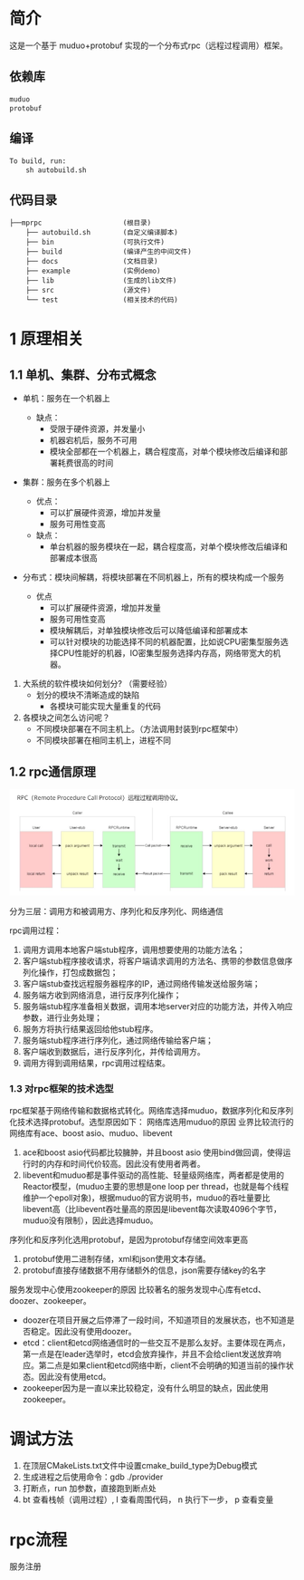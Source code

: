 # 简介

这是一个基于 muduo+protobuf 实现的一个分布式rpc（远程过程调用）框架。

## 依赖库
    muduo
    protobuf
## 编译
    To build, run:
        sh autobuild.sh
## 代码目录
    ├──mprpc                    (根目录)
        ├── autobuild.sh        (自定义编译脚本)
        ├── bin                 (可执行文件)
        ├── build               (编译产生的中间文件)
        ├── docs                (文档目录)
        ├── example             (实例demo)
        ├── lib                 (生成的lib文件)
        ├── src                 (源文件)
        └── test                (相关技术的代码)

# 1 原理相关

## 1.1 单机、集群、分布式概念

- 单机：服务在一个机器上
    -  缺点：
        - 受限于硬件资源，并发量小
        - 机器宕机后，服务不可用
        - 模块全部都在一个机器上，耦合程度高，对单个模块修改后编译和部署耗费很高的时间

- 集群：服务在多个机器上
    - 优点：
        - 可以扩展硬件资源，增加并发量
        - 服务可用性变高
    - 缺点：
        - 单台机器的服务模块在一起，耦合程度高，对单个模块修改后编译和部署成本很高

- 分布式：模块间解耦，将模块部署在不同机器上，所有的模块构成一个服务
    - 优点
        - 可以扩展硬件资源，增加并发量
        - 服务可用性变高
        - 模块解耦后，对单独模块修改后可以降低编译和部署成本
        - 可以针对模块的功能选择不同的机器配置，比如说CPU密集型服务选择CPU性能好的机器，IO密集型服务选择内存高，网络带宽大的机器。

1. 大系统的软件模块如何划分? （需要经验）
    - 划分的模块不清晰造成的缺陷
        - 各模块可能实现大量重复的代码
2. 各模块之间怎么访问呢？
    - 不同模块部署在不同主机上。（方法调用封装到rpc框架中）
    - 不同模块部署在相同主机上，进程不同

## 1.2 rpc通信原理

![](docs/rpc协议.png)

分为三层：调用方和被调用方、序列化和反序列化、网络通信

rpc调用过程：
1. 调用方调用本地客户端stub程序，调用想要使用的功能方法名；
2. 客户端stub程序接收请求，将客户端请求调用的方法名、携带的参数信息做序列化操作，打包成数据包；
3. 客户端stub查找远程服务器程序的IP，通过网络传输发送给服务端；
4. 服务端方收到网络消息，进行反序列化操作；
5. 服务端stub程序准备相关数据，调用本地server对应的功能方法，并传入响应参数，进行业务处理；
6. 服务方将执行结果返回给他stub程序。
7. 服务端stub程序进行序列化，通过网络传输给客户端；
8. 客户端收到数据后，进行反序列化，并传给调用方。
9. 调用方得到调用结果，rpc调用过程结束。

### 1.3 对rpc框架的技术选型
rpc框架基于网络传输和数据格式转化。网络库选择muduo，数据序列化和反序列化技术选择protobuf。选型原因如下：
网络库选用muduo的原因
业界比较流行的网络库有ace、boost asio、muduo、libevent
1. ace和boost asio代码都比较臃肿，并且boost asio 使用bind做回调，使得运行时的内存和时间代价较高。因此没有使用者两者。
2. libevent和muduo都是事件驱动的高性能、轻量级网络库，两者都是使用的Reactor模型，(muduo主要的思想是one loop per thread，也就是每个线程维护一个epoll对象)，根据muduo的官方说明书，muduo的吞吐量要比libevent高（比libevent吞吐量高的原因是libevent每次读取4096个字节，muduo没有限制），因此选择muduo。


序列化和反序列化选用protobuf，是因为protobuf存储空间效率更高
1. protobuf使用二进制存储，xml和json使用文本存储。
2. protobuf直接存储数据不用存储额外的信息，json需要存储key的名字

服务发现中心使用zookeeper的原因
比较著名的服务发现中心库有etcd、doozer、zookeeper。
- doozer在项目开展之后停滞了一段时间，不知道项目的发展状态，也不知道是否稳定。因此没有使用doozer。
- etcd：client和etcd网络通信时的一些交互不是那么友好。主要体现在两点，第一点是在leader选举时，etcd会放弃操作，并且不会给client发送放弃响应。第二点是如果client和etcd网络中断，client不会明确的知道当前的操作状态。因此没有使用etcd。
- zookeeper因为是一直以来比较稳定，没有什么明显的缺点，因此使用zookeeper。

# 调试方法
1. 在顶层CMakeLists.txt文件中设置cmake_build_type为Debug模式
2. 生成进程之后使用命令：gdb ./provider
3. 打断点，run 加参数，直接跑到断点处
4. bt 查看栈帧（调用过程）, l 查看周围代码， n 执行下一步， p 查看变量

# rpc流程
服务注册
